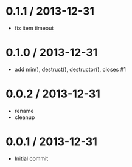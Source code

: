 
0.1.1 / 2013-12-31
==================

 * fix item timeout

0.1.0 / 2013-12-31
==================

 * add min(), destruct(), destructor(), closes #1

0.0.2 / 2013-12-31
==================

 * rename
 * cleanup

0.0.1 / 2013-12-31
==================

 * Initial commit

